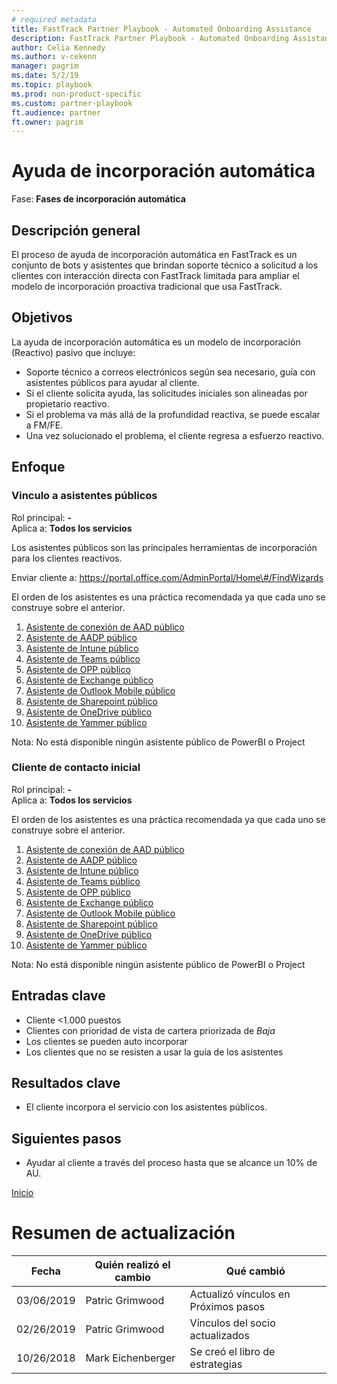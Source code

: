 ```yaml
---  
# required metadata  
title: FastTrack Partner Playbook - Automated Onboarding Assistance
description: FastTrack Partner Playbook - Automated Onboarding Assistance
author: Celia Kennedy
ms.author: v-cekenn
manager: pagrim
ms.date: 5/2/19
ms.topic: playbook
ms.prod: non-product-specific
ms.custom: partner-playbook
ft.audience: partner  
ft.owner: pagrim
---  
```


# Ayuda de incorporación automática

Fase: **Fases de incorporación automática**

## Descripción general

El proceso de ayuda de incorporación automática en FastTrack es un conjunto de bots y asistentes que brindan soporte técnico a solicitud a los clientes con interacción directa con FastTrack limitada para ampliar el modelo de incorporación proactiva tradicional que usa FastTrack.

## Objetivos

La ayuda de incorporación automática es un modelo de incorporación (Reactivo) pasivo que incluye:

  - Soporte técnico a correos electrónicos según sea necesario, guía con asistentes públicos para ayudar al cliente.
  - Si el cliente solicita ayuda, las solicitudes iniciales son alineadas por propietario reactivo.
  - Si el problema va más allá de la profundidad reactiva, se puede escalar a FM/FE.
  - Una vez solucionado el problema, el cliente regresa a esfuerzo reactivo.

## Enfoque

### Vinculo a asistentes públicos

Rol principal: **-**  
Aplica a: **Todos los servicios**

Los asistentes públicos son las principales herramientas de incorporación para los clientes reactivos.

Enviar cliente a: https://portal.office.com/AdminPortal/Home\#/FindWizards

El orden de los asistentes es una práctica recomendada ya que cada uno se construye sobre el anterior.

1.  [Asistente de conexión de AAD público](http://aka.ms/aadconnectpwsync)
2.  [Asistente de AADP público](https://aka.ms/azureadpdeploy)
3.  [Asistente de Intune público](https://aka.ms/intuneguidance)
4.  [Asistente de Teams público](http://aka.ms/teamsguidance)
5.  [Asistente de OPP público](http://aka.ms/o365proplusdeploy)
6.  [Asistente de Exchange público](https://aka.ms/office365setup)
7.  [Asistente de Outlook Mobile público](https://aka.ms/officeappguidance)
8.  [Asistente de Sharepoint público](http://aka.ms/sharepointonlinedeploy)
9.  [Asistente de OneDrive público](https://aka.ms/od4bguidance)
10. [Asistente de Yammer público](http://aka.ms/yammerdeploy)

Nota: No está disponible ningún asistente público de PowerBI o Project

### Cliente de contacto inicial

Rol principal: **-**  
Aplica a: **Todos los servicios**

El orden de los asistentes es una práctica recomendada ya que cada uno se construye sobre el anterior.

1.  [Asistente de conexión de AAD público](http://aka.ms/aadconnectpwsync)
2.  [Asistente de AADP público](https://aka.ms/azureadpdeploy)
3.  [Asistente de Intune público](https://aka.ms/intuneguidance)
4.  [Asistente de Teams público](http://aka.ms/teamsguidance)
5.  [Asistente de OPP público](http://aka.ms/o365proplusdeploy)
6.  [Asistente de Exchange público](https://aka.ms/office365setup)
7.  [Asistente de Outlook Mobile público](https://aka.ms/officeappguidance)
8.  [Asistente de Sharepoint público](http://aka.ms/sharepointonlinedeploy)
9.  [Asistente de OneDrive público](https://aka.ms/od4bguidance)
10. [Asistente de Yammer público](http://aka.ms/yammerdeploy)

Nota: No está disponible ningún asistente público de PowerBI o Project

## Entradas clave

  - Cliente \<1.000 puestos
  - Clientes con prioridad de vista de cartera priorizada de *Baja*
  - Los clientes se pueden auto incorporar
  - Los clientes que no se resisten a usar la guía de los asistentes

## Resultados clave

  - El cliente incorpora el servicio con los asistentes públicos.

## Siguientes pasos

  - Ayudar al cliente a través del proceso hasta que se alcance un 10% de AU.
  
[Inicio](http://partner-docs.microsoft.com)

# Resumen de actualización

| Fecha       | Quién realizó el cambio       | Qué cambió          |
| ---------- | ----------------- | ----------------      |
| 03/06/2019 | Patric Grimwood   | Actualizó vínculos en Próximos pasos |
| 02/26/2019 | Patric Grimwood   | Vínculos del socio actualizados |
| 10/26/2018 | Mark Eichenberger | Se creó el libro de estrategias      |